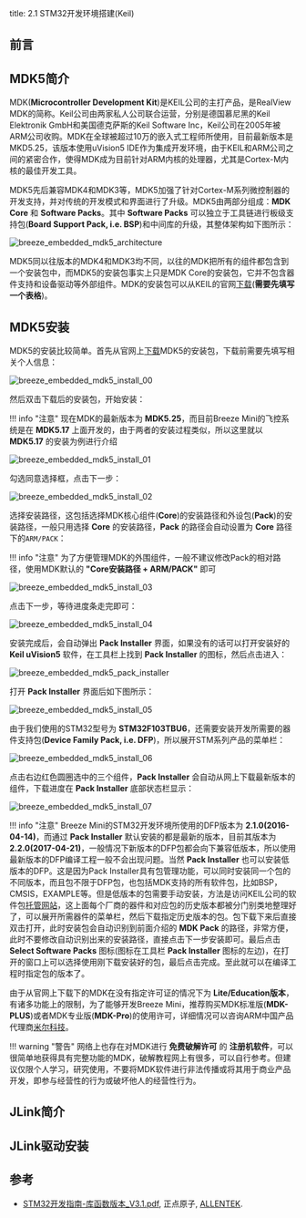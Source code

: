 title: 2.1 STM32开发环境搭建(Keil)

## 前言

## MDK5简介

MDK(**Microcontroller Development Kit**)是KEIL公司的主打产品，是RealView MDK的简称。Keil公司由两家私人公司联合运营，分别是德国慕尼黑的Keil Elektronik GmbH和美国德克萨斯的Keil Software Inc，Keil公司在2005年被ARM公司收购。MDK在全球被超过10万的嵌入式工程师所使用，目前最新版本是MKD5.25，该版本使用uVision5 IDE作为集成开发环境，由于KEIL和ARM公司之间的紧密合作，使得MDK成为目前针对ARM内核的处理器，尤其是Cortex-M内核的最佳开发工具。

MDK5先后兼容MDK4和MDK3等，MDK5加强了针对Cortex-M系列微控制器的开发支持，并对传统的开发模式和界面进行了升级。MDK5由两部分组成：**MDK Core** 和 **Software Packs**。其中 **Software Packs** 可以独立于工具链进行板级支持包(**Board Support Pack, i.e. BSP**)和中间库的升级，其整体架构如下图所示：

![breeze_embedded_mdk5_architecture](https://microdynamics-1256406063.cos.ap-shanghai.myqcloud.com/breeze/embedded/mdk5_architecture.png)

MDK5同以往版本的MDK4和MDK3均不同，以往的MDK把所有的组件都包含到一个安装包中，而MDK5的安装包事实上只是MDK Core的安装包，它并不包含器件支持和设备驱动等外部组件。MDK的安装包可以从KEIL的官网[下载](https://www.keil.com/demo/eval/arm.htm)(**需要先填写一个表格**)。

## MDK5安装

MDK5的安装比较简单。首先从官网上[下载](https://www.keil.com/demo/eval/arm.htm)MDK5的安装包，下载前需要先填写相关个人信息：

![breeze_embedded_mdk5_install_00](https://microdynamics-1256406063.cos.ap-shanghai.myqcloud.com/breeze/embedded/mdk5_install_00.png)

然后双击下载后的安装包，开始安装：

!!! info "注意"
    现在MDK的最新版本为 **MDK5.25**，而目前Breeze Mini的飞控系统是在 **MDK5.17** 上面开发的，由于两者的安装过程类似，所以这里就以 **MDK5.17** 的安装为例进行介绍

![breeze_embedded_mdk5_install_01](https://microdynamics-1256406063.cos.ap-shanghai.myqcloud.com/breeze/embedded/mdk5_install_01.jpg)


勾选同意选择框，点击下一步：

![breeze_embedded_mdk5_install_02](https://microdynamics-1256406063.cos.ap-shanghai.myqcloud.com/breeze/embedded/mdk5_install_02.jpg)

选择安装路径，这包括选择MDK核心组件(**Core**)的安装路径和外设包(**Pack**)的安装路径，一般只用选择 **Core** 的安装路径，**Pack** 的路径会自动设置为 **Core** 路径下的`ARM/PACK`：

!!! info "注意"
    为了方便管理MDK的外围组件，一般不建议修改Pack的相对路径，使用MDK默认的 **"Core安装路径 + ARM/PACK"** 即可

![breeze_embedded_mdk5_install_03](https://microdynamics-1256406063.cos.ap-shanghai.myqcloud.com/breeze/embedded/mdk5_install_03.jpg)

点击下一步，等待进度条走完即可：

![breeze_embedded_mdk5_install_04](https://microdynamics-1256406063.cos.ap-shanghai.myqcloud.com/breeze/embedded/mdk5_install_04.jpg)


安装完成后，会自动弹出 **Pack Installer** 界面，如果没有的话可以打开安装好的 **Keil uVision5** 软件，在工具栏上找到 **Pack Installer** 的图标，然后点击进入：

![breeze_embedded_mdk5_pack_installer](https://microdynamics-1256406063.cos.ap-shanghai.myqcloud.com/breeze/embedded/mdk5_pack_installer.png)

打开 **Pack Installer** 界面后如下图所示：

![breeze_embedded_mdk5_install_05](https://microdynamics-1256406063.cos.ap-shanghai.myqcloud.com/breeze/embedded/mdk5_install_05.jpg)

由于我们使用的STM32型号为 **STM32F103TBU6**，还需要安装开发所需要的器件支持包(**Device Family Pack, i.e. DFP**)，所以展开STM系列产品的菜单栏：

![breeze_embedded_mdk5_install_06](https://microdynamics-1256406063.cos.ap-shanghai.myqcloud.com/breeze/embedded/mdk5_install_06.jpg)

点击右边红色圆圈选中的三个组件，**Pack Installer** 会自动从网上下载最新版本的组件，下载进度在 **Pack Installer** 底部状态栏显示：

![breeze_embedded_mdk5_install_07](https://microdynamics-1256406063.cos.ap-shanghai.myqcloud.com/breeze/embedded/mdk5_install_07.jpg)

!!! info "注意"
    Breeze Mini的STM32开发环境所使用的DFP版本为 **2.1.0(2016-04-14)**，而通过 **Pack Installer** 默认安装的都是最新的版本，目前其版本为 **2.2.0(2017-04-21)**，一般情况下新版本的DFP包都会向下兼容低版本，所以使用最新版本的DFP编译工程一般不会出现问题。当然 **Pack Installer** 也可以安装低版本的DFP。这是因为Pack Installer具有包管理功能，可以同时安装同一个包的不同版本，而且包不限于DFP包，也包括MDK支持的所有软件包，比如BSP，CMSIS，EXAMPLE等。但是低版本的包需要手动安装，方法是访问KEIL公司的软件包[托管网站](http://www.keil.com/dd2/Pack/)，这上面每个厂商的器件和对应包的历史版本都被分门别类地整理好了，可以展开所需器件的菜单栏，然后下载指定历史版本的包。包下载下来后直接双击打开，此时安装包会自动识别到前面介绍的 **MDK Pack** 的路径，非常方便，此时不要修改自动识别出来的安装路径，直接点击下一步安装即可。最后点击 **Select Software Packs** 图标(图标在工具栏 **Pack Installer** 图标的左边)，在打开的窗口上可以选择使用刚下载安装好的包，最后点击完成。至此就可以在编译工程时指定包的版本了。

由于从官网上下载下的MDK在没有指定许可证的情况下为 **Lite/Education版本**，有诸多功能上的限制，为了能够开发Breeze Mini，推荐购买MDK标准版(**MDK-PLUS**)或者MDK专业版(**MDK-Pro**)的使用许可，详细情况可以咨询ARM中国产品代理商[米尔科技](http://www.myir-tech.com/product/mdk-arm.htm)。

!!! warning "警告"
    网络上也存在对MDK进行 **免费破解许可** 的 **注册机软件**，可以很简单地获得具有完整功能的MDK，破解教程网上有很多，可以自行参考。但建议仅限个人学习，研究使用，不要将MDK软件进行非法传播或将其用于商业产品开发，即参与经营性的行为或破坏他人的经营性行为。

## JLink简介

## JLink驱动安装

## 参考

* [STM32开发指南-库函数版本_V3.1.pdf](https://documents-1256406063.cos.ap-shanghai.myqcloud.com/STM32F1%E5%BC%80%E5%8F%91%E6%8C%87%E5%8D%97-%E5%BA%93%E5%87%BD%E6%95%B0%E7%89%88%E6%9C%AC_V3.1%20.pdf), 正点原子, [ALLENTEK](http://www.alientek.com/).
